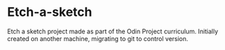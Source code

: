 # Etch-a-sketch
Etch a sketch project made as part of the Odin Project curriculum. Initially created on another machine, migrating to git to control version.

